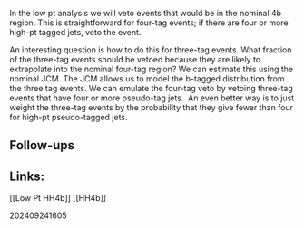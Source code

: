 
In the low pt analysis we will veto events that would be in the nominal 4b region. This is straightforward for four-tag events; if there are four or more high-pt tagged jets, veto the event.

An interesting question is how to do this for three-tag events. What fraction of the three-tag events should be vetoed because they are likely to extrapolate into the nominal four-tag region? We can estimate this using the nominal JCM. The JCM allows us to model the b-tagged distribution from the three tag events. We can emulate the four-tag veto by vetoing three-tag events that have four or more pseudo-tag jets.  An even better way is to just weight the three-tag events by the probability that they give fewer than four for high-pt pseudo-tagged jets.




## Follow-ups


## Links: 
[[Low Pt HH4b]]
[[HH4b]]



202409241605
